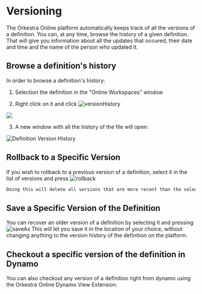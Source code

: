 # Versioning

The Orkestra Online platform automatically keeps track of all the versions of a definition. You can, at any time, browse the history of a given definition. That will give you information about all the updates that occured, their date and time and the name of the person who updated it.

## Browse a definition's history

In order to browse a definition's history: 

   1. Selection the definition in the "Online Workspaces" window 

   2. Right click on it and click ![versionHistory](https://datashapes.files.wordpress.com/2020/05/versionhistory.png?)  

![](https://datashapes.files.wordpress.com/2020/05/virsionhistorysteps.png?)

   3. A new window with all the history of the file will open: 

![Definition Version History](https://datashapes.files.wordpress.com/2020/05/dynversion.png?)

## Rollback to a Specific Version

If you wish to rollback to a previous version of a definition, select it in the list of versions and press ![rollback](https://datashapes.files.wordpress.com/2020/05/rolback.png?)

```diff
Doing this will delete all versions that are more recent than the selected one. This operation is irreversible
```

## Save a Specific Version of the Definition

You can recover an older version of a definition by selecting it and pressing ![saveAs](https://datashapes.files.wordpress.com/2020/05/saveas.png?) This will let you save it in the location of your choice, without changing anything to the version history of the definition on the platform.

## Checkout a specific version of the definition in Dynamo

You can also checkout any version of a definition right from dynamo using the Orkestra Online Dynamo View Extension.

